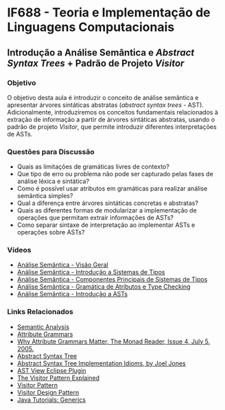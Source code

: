 # IF688 - Teoria e Implementação de Linguagens Computacionais

## Introdução a Análise Semântica e _Abstract Syntax Trees_ + Padrão de Projeto _Visitor_

### Objetivo

O objetivo desta aula é introduzir o conceito de análise semântica e apresentar árvores sintáticas abstratas (_abstract syntax trees_ - AST). Adicionalmente, introduziremos os conceitos fundamentais relacionados à extração de informação a partir de árvores sintáticas abstratas, usando o padrão de projeto _Visitor_, que permite introduzir diferentes interpretações de ASTs.

### Questões para Discussão

- Quais as limitações de gramáticas livres de contexto?
- Que tipo de erro ou problema não pode ser capturado pelas fases de análise léxica e sintática?
- Como é possível usar atributos em gramáticas para realizar análise semântica simples?
- Qual a diferença entre árvores sintáticas concretas e abstratas?
- Quais as diferentes formas de modularizar a implementação de operações que permitam extrair informações de ASTs?
- Como separar sintaxe de interpretação ao implementar ASTs e operações sobre ASTs?

### Vídeos

- [Análise Semântica - Visão Geral](https://www.youtube.com/watch?v=VvLdrq-CKiI&list=PLHoVp5NAbKJYc5sSNRfOOjjxdp-WgJ8M4)
- [Análise Semântica - Introdução a Sistemas de Tipos](https://www.youtube.com/watch?v=AiGczLcyJ8U&list=PLHoVp5NAbKJYc5sSNRfOOjjxdp-WgJ8M4&index=2)
- [Análise Semântica - Componentes Principais de Sistemas de Tipos](https://www.youtube.com/watch?v=3LtJjg01oI0&list=PLHoVp5NAbKJYc5sSNRfOOjjxdp-WgJ8M4&index=3)
- [Análise Semântica - Gramática de Atributos e Type Checking](https://www.youtube.com/watch?v=mCMs_ANDFO8&list=PLHoVp5NAbKJYc5sSNRfOOjjxdp-WgJ8M4&index=4)
- [Análise Semântica - Introdução a ASTs](https://www.youtube.com/watch?v=Wz4TSKOrBrM&list=PLHoVp5NAbKJYc5sSNRfOOjjxdp-WgJ8M4&index=5)

### Links Relacionados

- [Semantic Analysis](https://en.wikipedia.org/wiki/Semantic_analysis_(compilers))
- [Attribute Grammars](https://en.wikipedia.org/wiki/Attribute_grammar)
- [Why Attribute Grammars Matter, The Monad Reader, Issue 4, July 5, 2005.](https://wiki.haskell.org/The_Monad.Reader/Issue4/Why_Attribute_Grammars_Matter)
- [Abstract Syntax Tree](https://en.wikipedia.org/wiki/Abstract_syntax_tree)
- [Abstract Syntax Tree Implementation Idioms, by Joel Jones](http://www.hillside.net/plop/plop2003/Papers/Jones-ImplementingASTs.pdf)
- [AST View Eclipse Plugin](http://www.eclipse.org/jdt/ui/astview/index.php)
- [The Visitor Pattern Explained](https://manski.net/2013/05/the-visitor-pattern-explained/)
- [Visitor Pattern](https://en.wikipedia.org/wiki/Visitor_pattern)
- [Visitor Design Pattern](https://sourcemaking.com/design_patterns/visitor)
- [Java Tutorials: Generics](https://docs.oracle.com/javase/tutorial/java/generics/index.html)